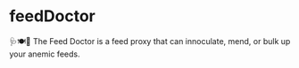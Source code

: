 # feedDoctor
🩺🍽💉 The Feed Doctor is a feed proxy that can innoculate, mend, or bulk up your anemic feeds.
